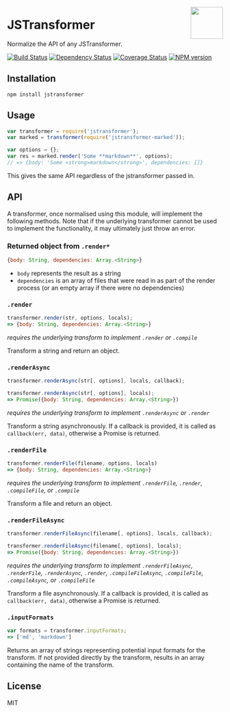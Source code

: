 <a href="https://promisesaplus.com/"><img src="https://cdn.rawgit.com/jstransformers/jstransformer/2bb6dc6c410e8683a17a4af5f1b73bcbee95aada/logo.svg" align="right" width="75px" height="75px" /></a>
# JSTransformer

Normalize the API of any JSTransformer.

[![Build Status](https://img.shields.io/travis/jstransformers/jstransformer/master.svg)](https://travis-ci.org/jstransformers/jstransformer-foo)
[![Dependency Status](https://img.shields.io/gemnasium/jstransformers/jstransformer.svg)](https://gemnasium.com/jstransformers/jstransformer)
[![Coverage Status](https://img.shields.io/coveralls/jstransformers/jstransformer/master.svg)](https://coveralls.io/r/jstransformers/jstransformer?branch=master)
[![NPM version](https://img.shields.io/npm/v/jstransformer.svg)](https://www.npmjs.org/package/jstransformer)

## Installation

    npm install jstransformer

## Usage

```js
var transformer = require('jstransformer');
var marked = transformer(require('jstransformer-marked'));

var options = {};
var res = marked.render('Some **markdown**', options);
// => {body: 'Some <strong>markdown</strong>', dependencies: []}
```

This gives the same API regardless of the jstransformer passed in.

## API

A transformer, once normalised using this module, will implement the following methods.  Note that if the underlying transformer cannot be used to implement the functionality, it may ultimately just throw an error.

### Returned object from `.render*`

```js
{body: String, dependencies: Array.<String>}
```

 - `body` represents the result as a string
 - `dependencies` is an array of files that were read in as part of the render process (or an empty array if there were no dependencies)

### `.render`

```js
transformer.render(str, options, locals);
=> {body: String, dependencies: Array.<String>}
```

_requires the underlying transform to implement `.render` or `.compile`_

Transform a string and return an object.

### `.renderAsync`

```js
transformer.renderAsync(str[, options], locals, callback);
```

```js
transformer.renderAsync(str[, options], locals);
=> Promise({body: String, dependencies: Array.<String>})
```

_requires the underlying transform to implement `.renderAsync` or `.render`_

Transform a string asynchronously. If a callback is provided, it is called as `callback(err, data)`, otherwise a Promise is returned.

### `.renderFile`

```js
transformer.renderFile(filename, options, locals)
=> {body: String, dependencies: Array.<String>}
```

_requires the underlying transform to implement `.renderFile`, `.render`, `.compileFile`, or `.compile`_

Transform a file and return an object.

### `.renderFileAsync`

```js
transformer.renderFileAsync(filename[, options], locals, callback);
```

```js
transformer.renderFileAsync(filename[, options], locals);
=> Promise({body: String, dependencies: Array.<String>})
```

_requires the underlying transform to implement `.renderFileAsync`, `.renderFile`, `.renderAsync`, `.render`, `.compileFileAsync`, `.compileFile`, `.compileAsync`, or `.compileFile`_

Transform a file asynchronously. If a callback is provided, it is called as `callback(err, data)`, otherwise a Promise is returned.

### `.inputFormats`

```js
var formats = transformer.inputFormats;
=> ['md', 'markdown']
```

Returns an array of strings representing potential input formats for the transform. If not provided directly by the transform, results in an array containing the name of the transform.

## License

MIT

